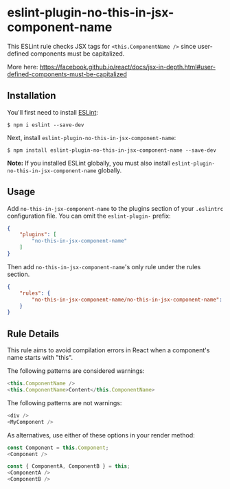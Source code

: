 # eslint-plugin-no-this-in-jsx-component-name

This ESLint rule checks JSX tags for `<this.ComponentName />` since user-defined components must be capitalized.

More here: https://facebook.github.io/react/docs/jsx-in-depth.html#user-defined-components-must-be-capitalized

## Installation

You'll first need to install [ESLint](http://eslint.org):

```
$ npm i eslint --save-dev
```

Next, install `eslint-plugin-no-this-in-jsx-component-name`:

```
$ npm install eslint-plugin-no-this-in-jsx-component-name --save-dev
```

**Note:** If you installed ESLint globally, you must also install `eslint-plugin-no-this-in-jsx-component-name` globally.

## Usage

Add `no-this-in-jsx-component-name` to the plugins section of your `.eslintrc` configuration file. You can omit the `eslint-plugin-` prefix:

```json
{
    "plugins": [
        "no-this-in-jsx-component-name"
    ]
}
```

Then add `no-this-in-jsx-component-name`'s only rule under the rules section.

```json
{
    "rules": {
        "no-this-in-jsx-component-name/no-this-in-jsx-component-name": "error"
    }
}
```

## Rule Details

This rule aims to avoid compilation errors in React when a component's name starts with "this".

The following patterns are considered warnings:

```js
<this.ComponentName />
<this.ComponentName>Content</this.ComponentName>
```

The following patterns are not warnings:

```js
<div />
<MyComponent />
```

As alternatives, use either of these options in your render method:

```js
const Component = this.Component;
<Component />

const { ComponentA, ComponentB } = this;
<ComponentA />
<ComponentB />
```

